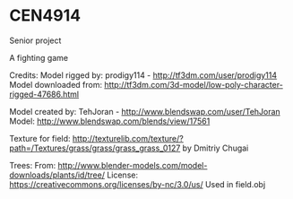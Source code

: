 # CEN4914
Senior project

A fighting game

Credits:
Model rigged by: prodigy114 - http://tf3dm.com/user/prodigy114
Model downloaded from: http://tf3dm.com/3d-model/low-poly-character-rigged-47686.html

Model created by: TehJoran - http://www.blendswap.com/user/TehJoran
Model: http://www.blendswap.com/blends/view/17561

Texture for field:
http://texturelib.com/texture/?path=/Textures/grass/grass/grass_grass_0127 by Dmitriy Chugai

Trees:
From: http://www.blender-models.com/model-downloads/plants/id/tree/
License: https://creativecommons.org/licenses/by-nc/3.0/us/
Used in field.obj
